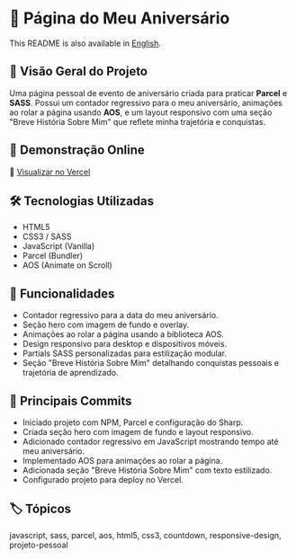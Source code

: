 <h1>🎉 Página do Meu Aniversário</h1>
<p>
  This README is also available in <a href="./README.md">English</a>.
</p>
<h2>📖 Visão Geral do Projeto</h2>
<p>
  Uma página pessoal de evento de aniversário criada para praticar <strong>Parcel</strong> e <strong>SASS</strong>.
   Possui um contador regressivo para o meu aniversário, animações ao rolar a página usando <strong>AOS</strong>,
   e um layout responsivo com uma seção "Breve História Sobre Mim" que reflete minha trajetória e conquistas.
</p>
<h2>🚀 Demonstração Online</h2>
<p>
  🔗 <a href="https://evento-aniversario-steel.vercel.app/" target="_blank">Visualizar no Vercel</a>
</p>
<h2>🛠️ Tecnologias Utilizadas</h2>
<ul>
  <li>HTML5</li>
  <li>CSS3 / SASS</li>
  <li>JavaScript (Vanilla)</li>
  <li>Parcel (Bundler)</li>
  <li>AOS (Animate on Scroll)</li>
</ul>
<h2>📂 Funcionalidades</h2>
<ul>
  <li>Contador regressivo para a data do meu aniversário.</li>
  <li>Seção hero com imagem de fundo e overlay.</li>
  <li>Animações ao rolar a página usando a biblioteca AOS.</li>
  <li>Design responsivo para desktop e dispositivos móveis.</li>
  <li>Partials SASS personalizadas para estilização modular.</li>
  <li>Seção "Breve História Sobre Mim" detalhando conquistas pessoais e trajetória de aprendizado.</li>
</ul>
<h2>📜 Principais Commits</h2>
<ul>
  <li>Iniciado projeto com NPM, Parcel e configuração do Sharp.</li>
  <li>Criada seção hero com imagem de fundo e layout responsivo.</li>
  <li>Adicionado contador regressivo em JavaScript mostrando tempo até meu aniversário.</li>
  <li>Implementado AOS para animações ao rolar a página.</li>
  <li>Adicionada seção "Breve História Sobre Mim" com texto estilizado.</li>
  <li>Configurado projeto para deploy no Vercel.</li>
</ul>
<h2>🏷️ Tópicos</h2>
<p>
  javascript, sass, parcel, aos, html5, css3, countdown, responsive-design, projeto-pessoal
</p>
